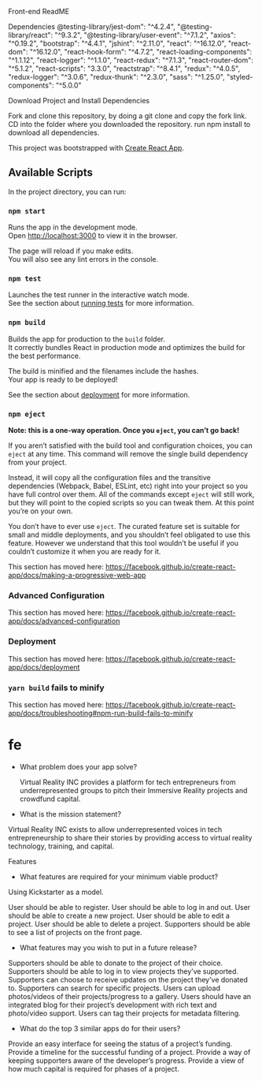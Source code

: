 Front-end ReadME 

Dependencies
	@testing-library/jest-dom": "^4.2.4",
	"@testing-library/react": "^9.3.2",
	"@testing-library/user-event": "^7.1.2",
	"axios": "^0.19.2",
	"bootstrap": "^4.4.1",
	"jshint": "^2.11.0",
    	"react": "^16.12.0",
    	"react-dom": "^16.12.0",
    	"react-hook-form": "^4.7.2",
    	"react-loading-components": "^1.1.12",
    	"react-logger": "^1.1.0",
    	"react-redux": "^7.1.3",
    	"react-router-dom": "^5.1.2",
    	"react-scripts": "3.3.0",
    	"reactstrap": "^8.4.1",
    	"redux": "^4.0.5",
    	"redux-logger": "^3.0.6",
    	"redux-thunk": "^2.3.0",
    	"sass": "^1.25.0",
    	"styled-components": "^5.0.0"
    
Download Project and Install Dependencies

Fork and clone this repository, by doing a git clone and copy the fork link.
CD into the folder where you downloaded the repository.
run npm install to download all dependencies.

This project was bootstrapped with [Create React App](https://github.com/facebook/create-react-app).

## Available Scripts

In the project directory, you can run:

### `npm start`

Runs the app in the development mode.<br />
Open [http://localhost:3000](http://localhost:3000) to view it in the browser.

The page will reload if you make edits.<br />
You will also see any lint errors in the console.

### `npm test`

Launches the test runner in the interactive watch mode.<br />
See the section about [running tests](https://facebook.github.io/create-react-app/docs/running-tests) for more information.

### `npm build`

Builds the app for production to the `build` folder.<br />
It correctly bundles React in production mode and optimizes the build for the best performance.

The build is minified and the filenames include the hashes.<br />
Your app is ready to be deployed!

See the section about [deployment](https://facebook.github.io/create-react-app/docs/deployment) for more information.

### `npm eject`

**Note: this is a one-way operation. Once you `eject`, you can’t go back!**

If you aren’t satisfied with the build tool and configuration choices, you can `eject` at any time. This command will remove the single build dependency from your project.

Instead, it will copy all the configuration files and the transitive dependencies (Webpack, Babel, ESLint, etc) right into your project so you have full control over them. All of the commands except `eject` will still work, but they will point to the copied scripts so you can tweak them. At this point you’re on your own.

You don’t have to ever use `eject`. The curated feature set is suitable for small and middle deployments, and you shouldn’t feel obligated to use this feature. However we understand that this tool wouldn’t be useful if you couldn’t customize it when you are ready for it.



This section has moved here: https://facebook.github.io/create-react-app/docs/making-a-progressive-web-app

### Advanced Configuration

This section has moved here: https://facebook.github.io/create-react-app/docs/advanced-configuration

### Deployment

This section has moved here: https://facebook.github.io/create-react-app/docs/deployment

### `yarn build` fails to minify

This section has moved here: https://facebook.github.io/create-react-app/docs/troubleshooting#npm-run-build-fails-to-minify
# fe

- What problem does your app solve?

	Virtual Reality INC provides a platform for tech entrepreneurs from underrepresented groups to pitch their Immersive Reality projects and crowdfund capital. 




- What is the mission statement?

Virtual Reality INC exists to allow underrepresented voices in tech entrepreneurship to share their stories by providing access to virtual reality technology, training, and capital.


Features

- What features are required for your minimum viable product?

Using Kickstarter as a model.

User should be able to register.
User should be able to log in and out.
User should be able to create a new project.
User should be able to edit a project.
User should be able to delete a project.
Supporters should be able to see a list of projects on the front page.

- What features may you wish to put in a future release?

Supporters should be able to donate to the project of their choice.
Supporters should be able to log in to view projects they’ve supported.
Supporters can choose to receive updates on the project they’ve donated to.
Supporters can search for specific projects.
Users can upload photos/videos of their projects/progress to a gallery.
Users should have an integrated blog for their project’s development with rich text and photo/video support.
Users can tag their projects for metadata filtering.

- What do the top 3 similar apps do for their users?

Provide an easy interface for seeing the status of a project’s funding.
Provide a timeline for the successful funding of a project.
Provide a way of keeping supporters aware of the developer’s progress.
Provide a view of how much capital is required for phases of a project.
